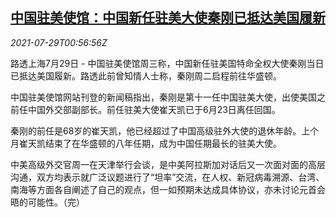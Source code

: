 <!--1627520462000-->
[中国驻美使馆：中国新任驻美大使秦刚已抵达美国履新](https://cn.reuters.com/article/china-usa-ambassador-0729-wedn-idCNKBS2EZ01Y)
------

<div><i>2021-07-29T00:56:56Z</i></div><p>路透上海7月29日 - 中国驻美使馆周三称，中国新任驻美国特命全权大使秦刚当日已抵达美国履新。路透此前曾知情人士称，秦刚周二启程前往华盛顿。</p><p>中国驻美使馆网站刊登的新闻稿指出，秦刚是第十一任中国驻美大使，出使美国之前任中国外交部副部长。前任驻美大使崔天凯已于6月23日离任回国。</p><p>秦刚的前任是68岁的崔天凯，他已经超过了中国高级驻外大使的退休年龄。上个月崔天凯结束了在华盛顿的八年任期，成为中国任期最长的驻美大使。</p><p>中美高级外交官周一在天津举行会谈，是中美阿拉斯加对话后又一次面对面的高层沟通，双方均表示就广泛议题进行了“坦率”交流，在人权、新冠病毒溯源、台湾、南海等方面各自阐述了自己的观点，但一如预期未达成具体协议，亦未讨论元首会晤的可能性。（完）</p>
